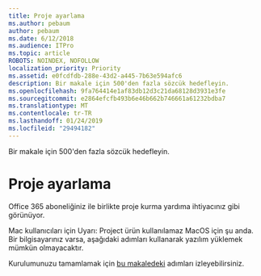 ```yaml
---
title: Proje ayarlama
ms.author: pebaum
author: pebaum
ms.date: 6/12/2018
ms.audience: ITPro
ms.topic: article
ROBOTS: NOINDEX, NOFOLLOW
localization_priority: Priority
ms.assetid: e0fcdfdb-288e-43d2-a445-7b63e594afc6
description: Bir makale için 500'den fazla sözcük hedefleyin.
ms.openlocfilehash: 9fa764414e1af83db12d3c21da68128d3931e3fe
ms.sourcegitcommit: e2864efcfb493b6e46b662b746661a61232bdba7
ms.translationtype: MT
ms.contentlocale: tr-TR
ms.lasthandoff: 01/24/2019
ms.locfileid: "29494182"
---
```

Bir makale için 500'den fazla sözcük hedefleyin.
  
# <a name="setting-up-project"></a>Proje ayarlama

Office 365 aboneliğiniz ile birlikte proje kurma yardıma ihtiyacınız gibi görünüyor.
  
Mac kullanıcıları için Uyarı: Project ürün kullanılamaz MacOS için şu anda. Bir bilgisayarınız varsa, aşağıdaki adımları kullanarak yazılım yüklemek mümkün olmayacaktır.
  
Kurulumunuzu tamamlamak için [bu makaledeki](https://support.office.com/article/https://support.office.com/article/7059249b-d9fe-4d61-ab96-5c5bf435f281.aspx) adımları izleyebilirsiniz.
  

